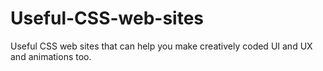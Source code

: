 # Useful-CSS-web-sites
Useful CSS web sites that can help you make creatively coded UI and UX and animations too.
